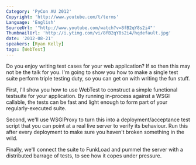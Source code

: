 ```yaml
---
Category: 'PyCon AU 2012'
Copyright: 'http://www.youtube.com/t/terms'
Language: 'English'
SourceUrl: '"http://www.youtube.com/watch?v=8fB2qY8s2i4"'
ThumbnailUrl: 'http://i.ytimg.com/vi/8fB2qY8s2i4/hqdefault.jpg'
date: '2012-08-21'
speakers: [Ryan Kelly]
tags: [WebTest]
---
```

Do you enjoy writing test cases for your web application? If so then this may
not be the talk for you. I'm going to show you how to make a single test suite
perform triple testing duty, so you can get on with writing the fun stuff.

First, I'll show you how to use WebTest to construct a simple functional
testsuite for your application. By running in-process against a WSGI callable,
the tests can be fast and light enough to form part of your regularly-executed
suite.

Second, we'll use WSGIProxy to turn this into a deployment/acceptance test
script that you can point at a real live server to verify its behaviour. Run
this after every deployment to make sure you haven't broken something in the
wild.

Finally, we'll connect the suite to FunkLoad and pummel the server with a
distributed barrage of tests, to see how it copes under pressure.

